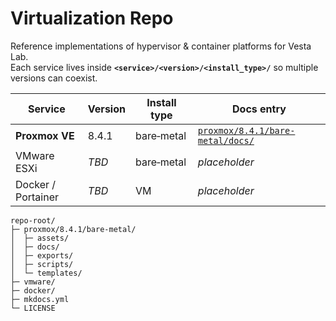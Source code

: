 # Virtualization Repo

Reference implementations of hypervisor & container platforms for Vesta Lab.  
Each service lives inside **`<service>/<version>/<install_type>/`** so multiple versions can coexist.

| Service | Version | Install type | Docs entry |
|---------|---------|--------------|------------|
| **Proxmox VE** | 8.4.1 | bare‑metal | [`proxmox/8.4.1/bare-metal/docs/`](proxmox/8.4.1/bare-metal/docs/) |
| VMware ESXi | *TBD* | bare‑metal | _placeholder_ |
| Docker / Portainer | *TBD* | VM | _placeholder_ |

```text
repo-root/
├─ proxmox/8.4.1/bare-metal/
│  ├─ assets/
│  ├─ docs/
│  ├─ exports/
│  ├─ scripts/
│  └─ templates/
├─ vmware/
├─ docker/
├─ mkdocs.yml
└─ LICENSE
```
